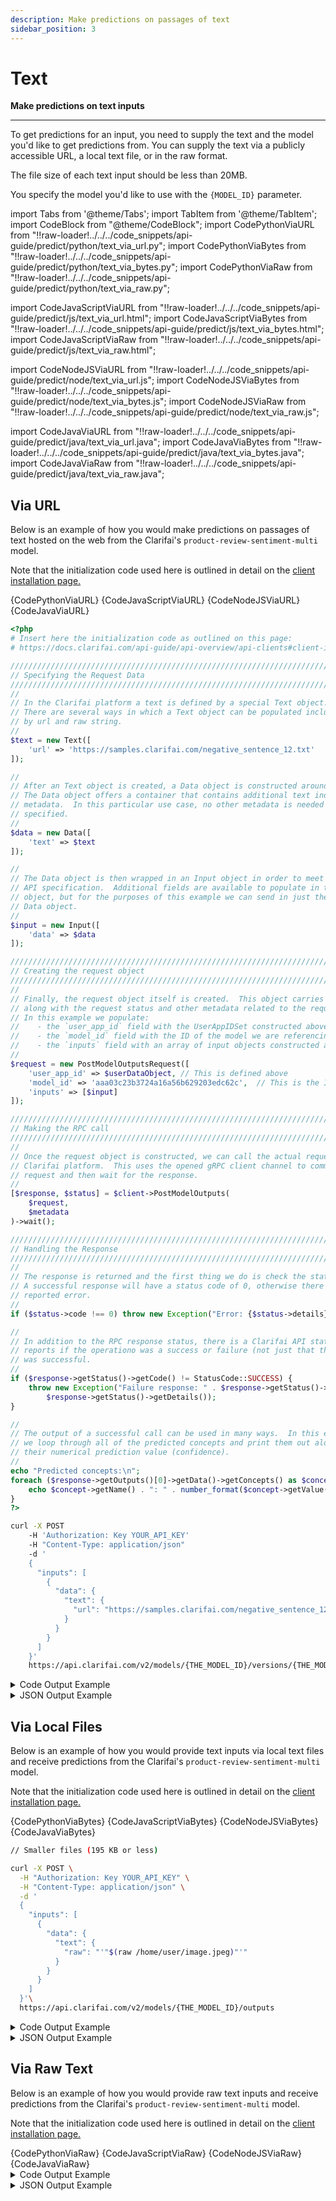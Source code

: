 ```yaml
---
description: Make predictions on passages of text
sidebar_position: 3
---
```


# Text

**Make predictions on text inputs**
<hr />

To get predictions for an input, you need to supply the text and the model you'd like to get predictions from. You can supply the text via a publicly accessible URL, a local text file, or in the raw format. 

The file size of each text input should be less than 20MB.

You specify the model you'd like to use with the `{MODEL_ID}` parameter.

import Tabs from '@theme/Tabs';
import TabItem from '@theme/TabItem';
import CodeBlock from "@theme/CodeBlock";
import CodePythonViaURL from "!!raw-loader!../../../code_snippets/api-guide/predict/python/text_via_url.py";
import CodePythonViaBytes from "!!raw-loader!../../../code_snippets/api-guide/predict/python/text_via_bytes.py";
import CodePythonViaRaw from "!!raw-loader!../../../code_snippets/api-guide/predict/python/text_via_raw.py";

import CodeJavaScriptViaURL from "!!raw-loader!../../../code_snippets/api-guide/predict/js/text_via_url.html";
import CodeJavaScriptViaBytes from "!!raw-loader!../../../code_snippets/api-guide/predict/js/text_via_bytes.html";
import CodeJavaScriptViaRaw from "!!raw-loader!../../../code_snippets/api-guide/predict/js/text_via_raw.html";

import CodeNodeJSViaURL from "!!raw-loader!../../../code_snippets/api-guide/predict/node/text_via_url.js";
import CodeNodeJSViaBytes from "!!raw-loader!../../../code_snippets/api-guide/predict/node/text_via_bytes.js";
import CodeNodeJSViaRaw from "!!raw-loader!../../../code_snippets/api-guide/predict/node/text_via_raw.js";

import CodeJavaViaURL from "!!raw-loader!../../../code_snippets/api-guide/predict/java/text_via_url.java";
import CodeJavaViaBytes from "!!raw-loader!../../../code_snippets/api-guide/predict/java/text_via_bytes.java";
import CodeJavaViaRaw from "!!raw-loader!../../../code_snippets/api-guide/predict/java/text_via_raw.java";

## Via URL 

Below is an example of how you would make predictions on passages of text hosted on the web from the Clarifai's `product-review-sentiment-multi` model. 

Note that the initialization code used here is outlined in detail on the [client installation page.](https://docs.clarifai.com/api-guide/api-overview/api-clients/#client-installation-instructions)

<Tabs>
<TabItem value="python" label="Python">
    <CodeBlock className="language-python">{CodePythonViaURL}</CodeBlock>
</TabItem>

<TabItem value="js_rest" label="JavaScript (REST)">
   <CodeBlock className="language-javascript">{CodeJavaScriptViaURL}</CodeBlock>
</TabItem>

<TabItem value="nodejs" label="NodeJS">
   <CodeBlock className="language-javascript">{CodeNodeJSViaURL}</CodeBlock>
</TabItem>

<TabItem value="java" label="Java">
   <CodeBlock className="language-java">{CodeJavaViaURL}</CodeBlock>
</TabItem>

<TabItem value="php" label="PHP">

```php
<?php
# Insert here the initialization code as outlined on this page:
# https://docs.clarifai.com/api-guide/api-overview/api-clients#client-installation-instructions

///////////////////////////////////////////////////////////////////////////////
// Specifying the Request Data
///////////////////////////////////////////////////////////////////////////////
//
// In the Clarifai platform a text is defined by a special Text object.
// There are several ways in which a Text object can be populated including
// by url and raw string.
//
$text = new Text([
    'url' => 'https://samples.clarifai.com/negative_sentence_12.txt'
]);

//
// After an Text object is created, a Data object is constructed around it.
// The Data object offers a container that contains additional text independent
// metadata.  In this particular use case, no other metadata is needed to be
// specified.
//
$data = new Data([
    'text' => $text
]);

//
// The Data object is then wrapped in an Input object in order to meet the
// API specification.  Additional fields are available to populate in the Input
// object, but for the purposes of this example we can send in just the
// Data object.
//
$input = new Input([
    'data' => $data
]);

///////////////////////////////////////////////////////////////////////////////
// Creating the request object 
///////////////////////////////////////////////////////////////////////////////
//
// Finally, the request object itself is created.  This object carries the request
// along with the request status and other metadata related to the request itself.
// In this example we populate:
//    - the `user_app_id` field with the UserAppIDSet constructed above
//    - the `model_id` field with the ID of the model we are referencing
//    - the `inputs` field with an array of input objects constructed above 
//
$request = new PostModelOutputsRequest([
    'user_app_id' => $userDataObject, // This is defined above
    'model_id' => 'aaa03c23b3724a16a56b629203edc62c',  // This is the ID of the publicly available General model.
    'inputs' => [$input]
]);

///////////////////////////////////////////////////////////////////////////////
// Making the RPC call
///////////////////////////////////////////////////////////////////////////////
//
// Once the request object is constructed, we can call the actual request to the
// Clarifai platform.  This uses the opened gRPC client channel to communicate the
// request and then wait for the response.
//
[$response, $status] = $client->PostModelOutputs(
    $request,
    $metadata
)->wait();

///////////////////////////////////////////////////////////////////////////////
// Handling the Response
///////////////////////////////////////////////////////////////////////////////
//
// The response is returned and the first thing we do is check the status of it.
// A successful response will have a status code of 0, otherwise there is some 
// reported error.
//
if ($status->code !== 0) throw new Exception("Error: {$status->details}");

//
// In addition to the RPC response status, there is a Clarifai API status that
// reports if the operationo was a success or failure (not just that the commuunication)
// was successful.
//
if ($response->getStatus()->getCode() != StatusCode::SUCCESS) {
    throw new Exception("Failure response: " . $response->getStatus()->getDescription() . " " .
        $response->getStatus()->getDetails());
}

//
// The output of a successful call can be used in many ways.  In this example,
// we loop through all of the predicted concepts and print them out along with
// their numerical prediction value (confidence).
//
echo "Predicted concepts:\n";
foreach ($response->getOutputs()[0]->getData()->getConcepts() as $concept) {
    echo $concept->getName() . ": " . number_format($concept->getValue(), 2) . "\n";
}
?>
```
</TabItem>

<TabItem value="curl" label="cURL">

```bash
curl -X POST
    -H 'Authorization: Key YOUR_API_KEY'
    -H "Content-Type: application/json"
    -d '
    {
      "inputs": [
        {
          "data": {
            "text": {
              "url": "https://samples.clarifai.com/negative_sentence_12.txt"
            }
          }
        }
      ]
    }'
    https://api.clarifai.com/v2/models/{THE_MODEL_ID}/versions/{THE_MODEL_VERSION_ID}/outputs
```
</TabItem>

</Tabs>

<details>
    <summary>Code Output Example</summary>

```text
Predicted concepts:
5 stars 0.87
4 stars 0.12
3 stars 0.01
1 star 0.00
2 stars 0.00
```
</details>

<details>
    <summary>JSON Output Example</summary>

```javascript
Predicted concepts:
id: "6575509feeb34e7ab881918a5a8a6e72"
status {
  code: SUCCESS
  description: "Ok"
}
created_at {
  seconds: 1643377570
  nanos: 986312649
}
model {
  id: "91ff804429654ce25e93e710beea82ea"
  name: "product-review-sentiment-multi"
  created_at {
    seconds: 1617956285
    nanos: 315594000
  }
  app_id: "main"
  output_info {
    output_config {
    }
    message: "Show output_info with: GET /models/{model_id}/output_info"
    fields_map {
      fields {
        key: "concepts"
        value {
          string_value: "softmax"
        }
      }
    }
  }
  model_version {
    id: "79fa197706da4212a6e74afcd919d5a5"
    created_at {
      seconds: 1617956285
      nanos: 327678000
    }
    status {
      code: MODEL_TRAINED
      description: "Model is trained and ready"
    }
    visibility {
      gettable: PRIVATE
    }
    app_id: "main"
    user_id: "clarifai"
    metadata {
    }
  }
  user_id: "clarifai"
  input_info {
    fields_map {
      fields {
        key: "text"
        value {
          string_value: "text"
        }
      }
    }
  }
  train_info {
  }
  model_type_id: "text-classifier"
  visibility {
    gettable: PRIVATE
  }
  metadata {
  }
  modified_at {
    seconds: 1617956285
    nanos: 315594000
  }
  import_info {
  }
}
input {
  id: "732dfaee2ed74b7aa8c596081ae29db3"
  data {
    text {
      url: "https://alfrickopidi.com/test.txt"
    }
  }
}
data {
  concepts {
    id: "ai_372MvFLZ"
    name: "5 stars"
    value: 0.866517961025238
    app_id: "main"
  }
  concepts {
    id: "ai_qbKLQz68"
    name: "4 stars"
    value: 0.11985281109809875
    app_id: "main"
  }
  concepts {
    id: "ai_xhvBFMxc"
    name: "3 stars"
    value: 0.009703087620437145
    app_id: "main"
  }
  concepts {
    id: "ai_1l3VDCQM"
    name: "1 star"
    value: 0.002005926100537181
    app_id: "main"
  }
  concepts {
    id: "ai_dRpwfL86"
    name: "2 stars"
    value: 0.0019201975082978606
    app_id: "main"
  }
}

```

</details>

## Via Local Files

Below is an example of how you would provide text inputs via local text files and receive predictions from the Clarifai's `product-review-sentiment-multi` model. 

Note that the initialization code used here is outlined in detail on the [client installation page.](https://docs.clarifai.com/api-guide/api-overview/api-clients/#client-installation-instructions)

<Tabs>

<TabItem value="python" label="Python">
    <CodeBlock className="language-python">{CodePythonViaBytes}</CodeBlock>
</TabItem>

<TabItem value="js_rest" label="JavaScript (REST)">
   <CodeBlock className="language-javascript">{CodeJavaScriptViaBytes}</CodeBlock>
</TabItem>

<TabItem value="nodejs" label="NodeJS">
   <CodeBlock className="language-javascript">{CodeNodeJSViaBytes}</CodeBlock>
</TabItem>

<TabItem value="java" label="Java">
    <CodeBlock className="language-java">{CodeJavaViaBytes}</CodeBlock>
</TabItem>

<TabItem value="curl" label="cURL">

```bash
// Smaller files (195 KB or less)

curl -X POST \
  -H "Authorization: Key YOUR_API_KEY" \
  -H "Content-Type: application/json" \
  -d '
  {
    "inputs": [
      {
        "data": {
          "text": {
            "raw": "'"$(raw /home/user/image.jpeg)"'"
          }
        }
      }
    ]
  }'\
  https://api.clarifai.com/v2/models/{THE_MODEL_ID}/outputs
```
</TabItem>

</Tabs>

<details>
  <summary>Code Output Example</summary>

```text
Predicted concepts:
5 stars 0.87
4 stars 0.12
3 stars 0.01
1 star 0.00
2 stars 0.00
```

</details>

<details>
  <summary>JSON Output Example</summary>

```javascript
Predicted concepts:
id: "dde301bab8324380a8ee54beb29db326"
status {
  code: SUCCESS
  description: "Ok"
}
created_at {
  seconds: 1643372278
  nanos: 17467714
}
model {
  id: "91ff804429654ce25e93e710beea82ea"
  name: "product-review-sentiment-multi"
  created_at {
    seconds: 1617956285
    nanos: 315594000
  }
  app_id: "main"
  output_info {
    output_config {
    }
    message: "Show output_info with: GET /models/{model_id}/output_info"
    fields_map {
      fields {
        key: "concepts"
        value {
          string_value: "softmax"
        }
      }
    }
  }
  model_version {
    id: "79fa197706da4212a6e74afcd919d5a5"
    created_at {
      seconds: 1617956285
      nanos: 327678000
    }
    status {
      code: MODEL_TRAINED
      description: "Model is trained and ready"
    }
    visibility {
      gettable: PRIVATE
    }
    app_id: "main"
    user_id: "clarifai"
    metadata {
    }
  }
  user_id: "clarifai"
  input_info {
    fields_map {
      fields {
        key: "text"
        value {
          string_value: "text"
        }
      }
    }
  }
  train_info {
  }
  model_type_id: "text-classifier"
  visibility {
    gettable: PRIVATE
  }
  metadata {
  }
  modified_at {
    seconds: 1617956285
    nanos: 315594000
  }
  import_info {
  }
}
input {
  id: "9530f43d439046e6876f0646760c7071"
  data {
    text {
      raw: "I love your product very much"
      url: "https://samples.clarifai.com/placeholder.gif"
    }
  }
}
data {
  concepts {
    id: "ai_372MvFLZ"
    name: "5 stars"
    value: 0.866517961025238
    app_id: "main"
  }
  concepts {
    id: "ai_qbKLQz68"
    name: "4 stars"
    value: 0.11985281109809875
    app_id: "main"
  }
  concepts {
    id: "ai_xhvBFMxc"
    name: "3 stars"
    value: 0.009703087620437145
    app_id: "main"
  }
  concepts {
    id: "ai_1l3VDCQM"
    name: "1 star"
    value: 0.002005926100537181
    app_id: "main"
  }
  concepts {
    id: "ai_dRpwfL86"
    name: "2 stars"
    value: 0.0019201975082978606
    app_id: "main"
  }
}


```

</details>

## Via Raw Text

Below is an example of how you would provide raw text inputs and receive predictions from the Clarifai's `product-review-sentiment-multi` model. 

Note that the initialization code used here is outlined in detail on the [client installation page.](https://docs.clarifai.com/api-guide/api-overview/api-clients/#client-installation-instructions)


<Tabs>
<TabItem value="python" label="Python">
    <CodeBlock className="language-python">{CodePythonViaRaw}</CodeBlock>
</TabItem>

<TabItem value="js_rest" label="JavaScript (REST)">
   <CodeBlock className="language-javascript">{CodeJavaScriptViaRaw}</CodeBlock>
</TabItem>

<TabItem value="nodejs" label="NodeJS">
   <CodeBlock className="language-javascript">{CodeNodeJSViaRaw}</CodeBlock>
</TabItem>

<TabItem value="java" label="Java">
   <CodeBlock className="language-java">{CodeJavaViaRaw}</CodeBlock>
</TabItem>

<TabItem value="curl" label="cURL">
</TabItem>

</Tabs>

<details>
    <summary>Code Output Example</summary>

```text
Predicted concepts:
5 stars 0.87
4 stars 0.12
3 stars 0.01
1 star 0.00
2 stars 0.00

```

</details>

<details>
    <summary>JSON Output Example</summary>

```javascript
Predicted concepts:
id: "5f4db88d798e442aa6f8a006efd27ef5"
status {
  code: SUCCESS
  description: "Ok"
}
created_at {
  seconds: 1643367419
  nanos: 631443555
}
model {
  id: "91ff804429654ce25e93e710beea82ea"
  name: "product-review-sentiment-multi"
  created_at {
    seconds: 1617956285
    nanos: 315594000
  }
  app_id: "main"
  output_info {
    output_config {
    }
    message: "Show output_info with: GET /models/{model_id}/output_info"
    fields_map {
      fields {
        key: "concepts"
        value {
          string_value: "softmax"
        }
      }
    }
  }
  model_version {
    id: "79fa197706da4212a6e74afcd919d5a5"
    created_at {
      seconds: 1617956285
      nanos: 327678000
    }
    status {
      code: MODEL_TRAINED
      description: "Model is trained and ready"
    }
    visibility {
      gettable: PRIVATE
    }
    app_id: "main"
    user_id: "clarifai"
    metadata {
    }
  }
  user_id: "clarifai"
  input_info {
    fields_map {
      fields {
        key: "text"
        value {
          string_value: "text"
        }
      }
    }
  }
  train_info {
  }
  model_type_id: "text-classifier"
  visibility {
    gettable: PRIVATE
  }
  metadata {
  }
  modified_at {
    seconds: 1617956285
    nanos: 315594000
  }
  import_info {
  }
}
input {
  id: "ebd63f00c1a540df897427e16005631d"
  data {
    text {
      raw: "I love your product very much"
      url: "https://samples.clarifai.com/placeholder.gif"
    }
  }
}
data {
  concepts {
    id: "ai_372MvFLZ"
    name: "5 stars"
    value: 0.866517961025238
    app_id: "main"
  }
  concepts {
    id: "ai_qbKLQz68"
    name: "4 stars"
    value: 0.11985281109809875
    app_id: "main"
  }
  concepts {
    id: "ai_xhvBFMxc"
    name: "3 stars"
    value: 0.009703087620437145
    app_id: "main"
  }
  concepts {
    id: "ai_1l3VDCQM"
    name: "1 star"
    value: 0.002005926100537181
    app_id: "main"
  }
  concepts {
    id: "ai_dRpwfL86"
    name: "2 stars"
    value: 0.0019201975082978606
    app_id: "main"
  }
}

```

</details>